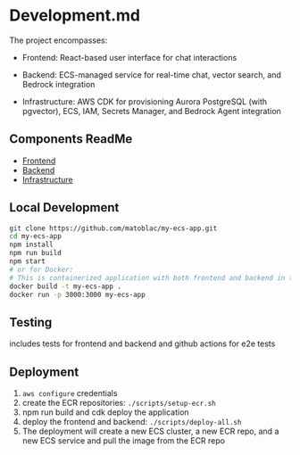 # Development.md

The project encompasses:

- Frontend: React-based user interface for chat interactions

- Backend: ECS-managed service for real-time chat, vector search, and Bedrock integration

- Infrastructure: AWS CDK for provisioning Aurora PostgreSQL (with pgvector), ECS, IAM, Secrets Manager, and Bedrock Agent integration

## Components ReadMe

- [Frontend](../frontend/README.md)
- [Backend](../backend/README.md)
- [Infrastructure](../infrastructure/README.md)

## Local Development

```bash
git clone https://github.com/matoblac/my-ecs-app.git
cd my-ecs-app
npm install
npm run build
npm start
# or for Docker:
# This is containerized application with both frontend and backend in the same ecs task -> same ecs task? why?(this means they can communicate via websockets)
docker build -t my-ecs-app .
docker run -p 3000:3000 my-ecs-app
```

## Testing 
includes tests for frontend and backend and github actions for e2e tests

## Deployment 
1. `aws configure` credentials
2. create the ECR repositories: `./scripts/setup-ecr.sh`
3. npm run build and cdk deploy the application
4. deploy the frontend and backend: `./scripts/deploy-all.sh`
5. The deployment will create a new ECS cluster, a new ECR repo, and a new ECS service and pull the image from the ECR repo




